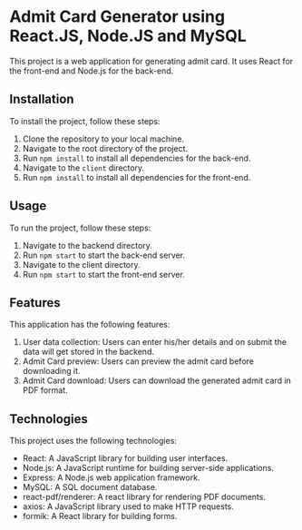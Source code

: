 # Admit Card Generator using React.JS, Node.JS and MySQL

This project is a web application for generating admit card. It uses React for the front-end and Node.js for the back-end.

## Installation

To install the project, follow these steps:

1. Clone the repository to your local machine.
2. Navigate to the root directory of the project.
3. Run `npm install` to install all dependencies for the back-end.
4. Navigate to the `client` directory.
5. Run `npm install` to install all dependencies for the front-end.

## Usage

To run the project, follow these steps:

1. Navigate to the backend directory.
2. Run `npm start` to start the back-end server.
3. Navigate to the client directory.
4. Run `npm start` to start the front-end server.

## Features

This application has the following features:

1. User data collection: Users can enter his/her details and on submit the data will get stored in the backend.
2. Admit Card preview: Users can preview the admit card before downloading it.
3. Admit Card download: Users can download the generated admit card in PDF format.

## Technologies

This project uses the following technologies:

- React: A JavaScript library for building user interfaces.
- Node.js: A JavaScript runtime for building server-side applications.
- Express: A Node.js web application framework.
- MySQL: A SQL document database.
- react-pdf/renderer: A react library for rendering PDF documents.
- axios: A JavaScript library used to make HTTP requests.
- formik: A React library for building forms.

